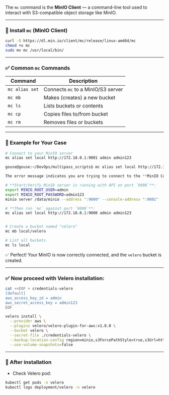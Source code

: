 The `mc` command is the **MinIO Client** — a command-line tool used to interact with S3-compatible object storage like MinIO.

---

### 🔧 Install `mc` (MinIO Client)

```bash
curl -O https://dl.min.io/client/mc/release/linux-amd64/mc
chmod +x mc
sudo mv mc /usr/local/bin/
```

---

### ✅ Common `mc` Commands

|Command|Description|
|---|---|
|`mc alias set`|Connects `mc` to a MinIO/S3 server|
|`mc mb`|Makes (creates) a new bucket|
|`mc ls`|Lists buckets or contents|
|`mc cp`|Copies files to/from bucket|
|`mc rm`|Removes files or buckets|

---

### 📌 Example for Your Case

```bash
# Connect to your MinIO server
mc alias set local http://172.18.0.1:9001 admin admin123

gouse@gouse:~/DevOps/multipass_scripts$ mc alias set local http://172.18.0.1:9001 admin admin123 mc: <ERROR> Unable to initialize new alias from the provided credentials. S3 API Requests must be made to API port.

The error message indicates you are trying to connect to the **MinIO Console port (`9001`)**, but **`mc` requires the S3 API port**, which by default is **`9000`**, **not `9001`**

# **Start/Verify MinIO server is running with API on port `9000`**:
export MINIO_ROOT_USER=admin
export MINIO_ROOT_PASSWORD=admin123
minio server /data/minio --address ":9000" --console-address ":9001"

# **Then run `mc` against port `9000`**:
mc alias set local http://172.18.0.1:9000 admin admin123


# Create a bucket named "velero"
mc mb local/velero

# List all buckets
mc ls local
```

✅ Perfect! Your MinIO is now correctly connected, and the `velero` bucket is created.

---

### ✅ Now proceed with Velero installation:

```bash
cat <<EOF > credentials-velero
[default]
aws_access_key_id = admin
aws_secret_access_key = admin123
EOF

velero install \
  --provider aws \
  --plugins velero/velero-plugin-for-aws:v1.8.0 \
  --bucket velero \
  --secret-file ./credentials-velero \
  --backup-location-config region=minio,s3ForcePathStyle=true,s3Url=http://172.18.0.1:9000 \
  --use-volume-snapshots=false
```

---

### 📌 After installation

- Check Velero pod:
    

```bash
kubectl get pods -n velero
kubectl logs deployment/velero -n velero
```

